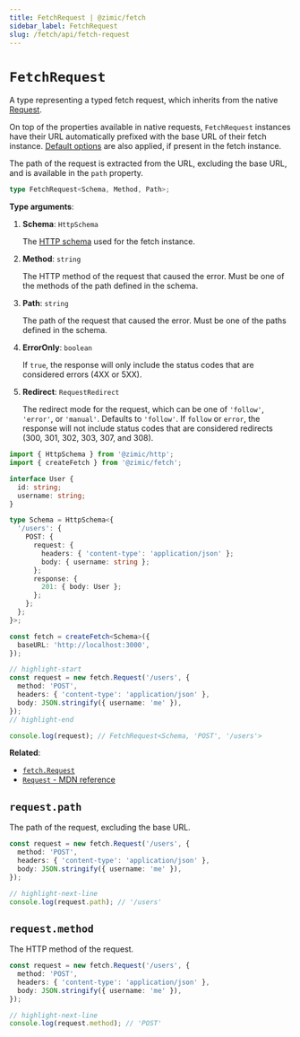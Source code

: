 ```yaml
---
title: FetchRequest | @zimic/fetch
sidebar_label: FetchRequest
slug: /fetch/api/fetch-request
---
```


# `FetchRequest`

A type representing a typed fetch request, which inherits from the native
[Request](https://developer.mozilla.org/docs/Web/API/Request).

On top of the properties available in native requests, `FetchRequest` instances have their URL automatically prefixed
with the base URL of their fetch instance. [Default options](/docs/zimic-fetch/api/2-fetch.md#fetchdefaults) are also
applied, if present in the fetch instance.

The path of the request is extracted from the URL, excluding the base URL, and is available in the `path` property.

```ts
type FetchRequest<Schema, Method, Path>;
```

**Type arguments**:

1. **Schema**: `HttpSchema`

   The [HTTP schema](/docs/zimic-http/guides/1-schemas.md) used for the fetch instance.

2. **Method**: `string`

   The HTTP method of the request that caused the error. Must be one of the methods of the path defined in the schema.

3. **Path**: `string`

   The path of the request that caused the error. Must be one of the paths defined in the schema.

4. **ErrorOnly**: `boolean`

   If `true`, the response will only include the status codes that are considered errors (4XX or 5XX).

5. **Redirect**: `RequestRedirect`

   The redirect mode for the request, which can be one of `'follow'`, `'error'`, or `'manual'`. Defaults to `'follow'`.
   If `follow` or `error`, the response will not include status codes that are considered redirects (300, 301, 302, 303,
   307, and 308).

```ts
import { HttpSchema } from '@zimic/http';
import { createFetch } from '@zimic/fetch';

interface User {
  id: string;
  username: string;
}

type Schema = HttpSchema<{
  '/users': {
    POST: {
      request: {
        headers: { 'content-type': 'application/json' };
        body: { username: string };
      };
      response: {
        201: { body: User };
      };
    };
  };
}>;

const fetch = createFetch<Schema>({
  baseURL: 'http://localhost:3000',
});

// highlight-start
const request = new fetch.Request('/users', {
  method: 'POST',
  headers: { 'content-type': 'application/json' },
  body: JSON.stringify({ username: 'me' }),
});
// highlight-end

console.log(request); // FetchRequest<Schema, 'POST', '/users'>
```

**Related**:

- [`fetch.Request`](/docs/zimic-fetch/api/2-fetch.md#fetchrequest)
- [`Request` - MDN reference](https://developer.mozilla.org/docs/Web/API/Request)

## `request.path`

The path of the request, excluding the base URL.

```ts
const request = new fetch.Request('/users', {
  method: 'POST',
  headers: { 'content-type': 'application/json' },
  body: JSON.stringify({ username: 'me' }),
});

// highlight-next-line
console.log(request.path); // '/users'
```

## `request.method`

The HTTP method of the request.

```ts
const request = new fetch.Request('/users', {
  method: 'POST',
  headers: { 'content-type': 'application/json' },
  body: JSON.stringify({ username: 'me' }),
});

// highlight-next-line
console.log(request.method); // 'POST'
```
